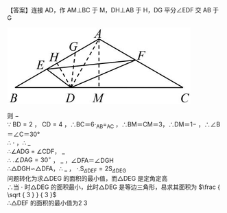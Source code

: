 【答案】连接 AD，作 AM⊥BC 于 M，DH⊥AB 于 H，DG 平分∠EDF 交 AB 于 G

![](<../../qs_image_DB/专题2-3_八种隐圆类最值问题，圆来如此简单（解析版）/b5010244af9fb272cd866039915c245889de1a5d522da7ee63ac224cacfa118d.jpg>)

则 $-$   
∵ $\mathrm { B D } { = } 2$ ， $\mathrm { C D } { = } 4$ ，∴BC＝6$\cdot _ { \mathrm { A B } } { = } _ { \mathrm { A C } }$ ，∴BM＝CM＝3，∴DM＝1$-$ ，∴∠B＝∠C＝30°  
∴ $\cdot$ ，∴ $\_$   
∴∠ADG $=$ ∠CDF， $\_$   
∴ $. \angle D \mathrm { A G } = 3 0 ^ { \circ }$ ， $\_$ ，∠DFA＝∠DGH  
∴△DGH∽△DFA，∴ $\_$ ， $\cdot _ { \cdot } \mathrm { S } _ { \Delta \mathrm { D E F } } { = } 2 \mathrm { S } _ { \Delta \mathrm { D E G } }$   
问题转化为求△DEG 的面积的最小值，而△DEG 是定角定高  
∴当 $\cdot$ 时△DEG 的面积最小，此时△DEG 是等边三角形，易求其面积为 $\frac { \sqrt { 3 } } { 3 }$   
∴△DEF 的面积的最小值为2 3
